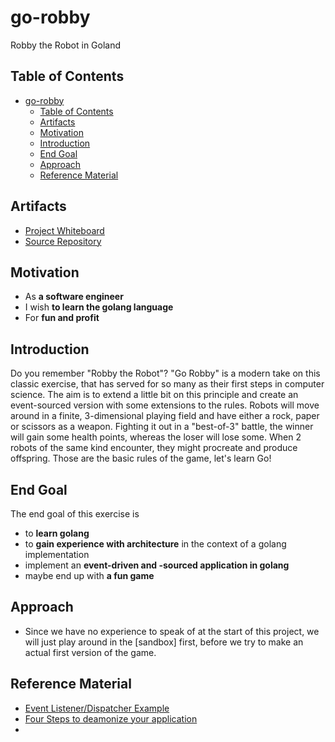 # go-robby
Robby the Robot in Goland

## Table of Contents

- [go-robby](#go-robby)
  - [Table of Contents](#table-of-contents)
  - [Artifacts](#artifacts)
  - [Motivation](#motivation)
  - [Introduction](#introduction)
  - [End Goal](#end-goal)
  - [Approach](#approach)
  - [Reference Material](#reference-material)


## Artifacts

- [Project Whiteboard](https://miro.com/app/board/o9J_ltf3SKQ=/)
- [Source Repository](https://github.com/rgfaber/go-robby) 

## Motivation
- As **a software engineer**
- I wish **to learn the golang language**
- For **fun and profit**

## Introduction

Do you remember "Robby the Robot"? "Go Robby" is a modern take on this classic exercise, that has served for so many as their first steps in computer science. The aim is to extend a little bit on this principle and create an event-sourced version with some extensions to the rules. Robots will move around in a finite, 3-dimensional playing field and have either a rock, paper or scissors as a weapon. Fighting it out in a "best-of-3" battle, the winner will gain some health points, whereas the loser will lose some. When 2 robots of the same kind encounter, they might procreate and produce offspring. Those are the basic rules of the game, let's learn Go!

## End Goal

The end goal of this exercise is 
- to **learn golang** 
- to **gain experience with architecture** in the context of a golang implementation
- implement an **event-driven and -sourced application in golang**
- maybe end up with **a fun game**

## Approach

- Since we have no experience to speak of at the start of this project, we will just play around in the [sandbox] first, before we try to make an actual first version of the game.


## Reference Material

- [Event Listener/Dispatcher Example](http://www.inanzzz.com/index.php/post/2qdl/event-listener-and-dispatcher-example-with-golang)
- [Four Steps to deamonize your application](https://ieftimov.com/post/four-steps-daemonize-your-golang-programs/)
-
